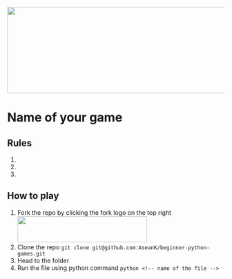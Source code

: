 <p align="center">
  <a href="https://github.com/AseanK/beginner-python-games" target="_blank">
    <img src="../../images/logo.png" width = "2560px" height = "200px">
  </a>
</p>

# Name of your game
<!-- Game Rules -->
## Rules
1. 
2. 
3. 

## How to play
1. Fork the repo by clicking the fork logo on the top right <img src="../../images/fork.png" width="300" height="60">
2. Clone the repo `git clone git@github.com:AseanK/beginner-python-games.git`
3. Head to the <!-- name of the folder --> folder
4. Run the file using python command `python <!-- name of the file -->`

<!-- You're welcome to add more things if you want -->
